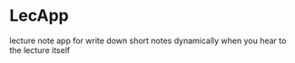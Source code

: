 # LecApp
lecture note app for write down short notes dynamically when you hear to the lecture itself 
